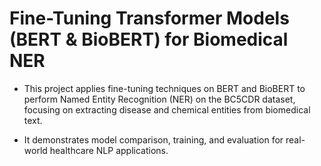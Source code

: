 ﻿# Fine-Tuning Transformer Models (BERT & BioBERT) for Biomedical NER

- This project applies fine-tuning techniques on BERT and BioBERT to perform Named Entity Recognition (NER) on the BC5CDR dataset, focusing on extracting disease and chemical entities from biomedical text.

-  It demonstrates model comparison, training, and evaluation for real-world healthcare NLP applications.
